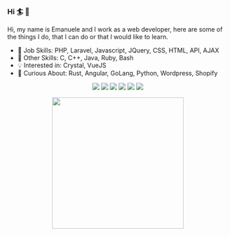 ### Hi 🏄 👋

Hi, my name is Emanuele and I work as a web developer, here are some of the things I do, that I can do or that I would like to learn.

* 🌳 Job Skills: PHP, Laravel, Javascript, JQuery, CSS, HTML, API, AJAX
* 🌱 Other Skills: C, C++, Java, Ruby, Bash
* 💡 Interested in: Crystal, VueJS
* 🔭 Curious About: Rust, Angular, GoLang, Python, Wordpress, Shopify


<div align="center">

  [![](https://img.shields.io/badge/-WebSite-informational?style=for-the-badge&logo=curl&logoColor=white&color=000000)](https://emanueleinnamorati.it)
  [![](https://img.shields.io/badge/-Instagram-informational?style=for-the-badge&logo=instagram&logoColor=white&color=C13584)](https://instagram.com/ascii_slashy)
  [![](https://img.shields.io/badge/-LinkedIn-informational?style=for-the-badge&logo=linkedin&logoColor=white&color=2867B2)](https://linkedin.com/in/emanuele-innamorati)
  [![](https://img.shields.io/badge/-GitLab-informational?style=for-the-badge&logo=gitlab&logoColor=white&color=000000)](https://gitlab.com/Manu-sh)
  [![](https://img.shields.io/badge/-Bitbucket-informational?style=for-the-badge&logo=bitbucket&logoColor=white&color=0052cc)](https://bitbucket.org/Manu-sh)
  [![](https://img.shields.io/badge/-Email-informational?style=for-the-badge&logo=mail.ru&logoColor=white&color=black)](mailto:info@emanueleinnamorati.it)

  <a href="https://emanueleinnamorati.it/qrcode">
    <img src="https://emanueleinnamorati.it/qrcode" width="300px" height="300px" alt="" />
  </a>

</div>

<!--
[![](https://img.shields.io/badge/-WebSite-informational?style=for-the-badge&logo=curl&logoColor=white&color=000000)](https://emanueleinnamorati.it)
[![](https://img.shields.io/badge/-Instagram-informational?style=for-the-badge&logo=instagram&logoColor=white&color=C13584)](https://instagram.com/ascii_slashy)
[![](https://img.shields.io/badge/-LinkedIn-informational?style=for-the-badge&logo=linkedin&logoColor=white&color=2867B2)](https://linkedin.com/in/emanuele-innamorati)
[![](https://img.shields.io/badge/-GitLab-informational?style=for-the-badge&logo=gitlab&logoColor=white&color=000000)](https://gitlab.com/Manu-sh)
[![](https://img.shields.io/badge/-Bitbucket-informational?style=for-the-badge&logo=bitbucket&logoColor=white&color=0052cc)](https://bitbucket.org/Manu-sh)
[![](https://img.shields.io/badge/-ArchLinux-informational?style=flat-square&logo=archlinux&logoColor=white&color=0f94d2)](https://www.archlinux.org)
[![](https://img.shields.io/badge/OS-ArchLinux-informational?style=flat&logo=linux&logoColor=white&color=AC4142)](https://www.archlinux.org/)

* 🔗 [WebSite](https://emanueleinnamorati.it)
* 🔗 [Gitlab](https://gitlab.com/Manu-sh)
* 🔗 [Bitbucket](https://bitbucket.org/Manu-sh)
-->
